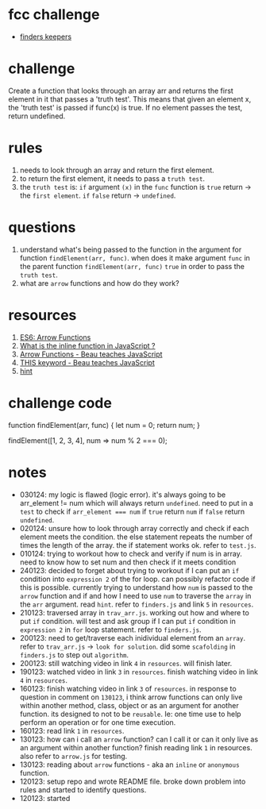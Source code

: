 # fcc challenge
- [finders keepers](https://www.freecodecamp.org/learn/javascript-algorithms-and-data-structures/basic-algorithm-scripting/finders-keepers)

# challenge
Create a function that looks through an array arr and returns the first element in it that passes a 'truth test'. This means that given an element x, the 'truth test' is passed if func(x) is true. If no element passes the test, return undefined.

# rules
1. needs to look through an array and return the first element.
2. to return the first element, it needs to pass a `truth test`.
3. the `truth test` is: `if` argument `(x)` in the `func` function is `true` return -> the `first element`. `if` `false` return -> `undefined`.

# questions
1. understand what's being passed to the function in the argument for function `findElement(arr, func)`. when does it make argument `func` in the parent function `findElement(arr, func)` `true` in order to pass the `truth test`.
2. what are `arrow` functions and how do they work?

# resources
1. [ES6: Arrow Functions](https://javascript.plainenglish.io/es6-arrow-function-784f8848d271)
2. [What is the inline function in JavaScript ?](https://www.geeksforgeeks.org/what-is-the-inline-function-in-javascript/)
3. [Arrow Functions - Beau teaches JavaScript](https://www.youtube.com/watch?v=22fyYvxz-do)
4. [THIS keyword - Beau teaches JavaScript](https://www.youtube.com/watch?v=eOI9GzMfd24)
5. [hint](https://forum.freecodecamp.org/t/freecodecamp-challenge-guide-finders-keepers/16016)

# challenge code
function findElement(arr, func) {
  let num = 0;
  return num;
}

findElement([1, 2, 3, 4], num => num % 2 === 0);

# notes
- 030124: my logic is flawed (logic error). it's always going to be arr_element != num which will always return `undefined`. need to put in a `test` to check if `arr_element === num` if `true` return `num` if `false` return `undefined`.
- 020124: unsure how to look through array correctly and check if each element meets the condition. the else statement repeats the number of times the length of the array. the if statement works ok. refer to `test.js`.
- 010124: trying to workout how to check and verify if num is in array. need to know how to set num and then check if it meets condition
- 240123: decided to forget about trying to workout if I can put an `if` condition into `expression 2` of the for loop. can possibly refactor code if this is possible. currently trying to understand how `num` is passed to the `arrow` function and if and how I need to use `num` to traverse the `array` in the `arr` argument. read `hint`. refer to `finders.js` and link `5` in `resources`.
- 210123: traversed array in `trav_arr.js`. working out how and where to put `if` condition. will test and ask group if I can put `if` condition in `expression 2` in `for` loop statement. refer to `finders.js`.
- 200123: need to get/traverse each inidividual element from an `array`. refer to `trav_arr.js` -> `look for solution`. did some `scafolding` in `finders.js` to step out `algorithm`.
- 200123: still watching video in link `4` in `resources`. will finish later.
- 190123: watched video in link `3` in `resources`. finish watching video in link `4` in `resources`.
- 160123: finish watching video in link `3` of `resources`. in response to question in comment on `130123`, i think arrow functions can only live within another method, class, object or as an argument for another function. its designed to not to be `reusable`. Ie: one time use to help perform an operation or for one time execution.
- 160123: read link `1` in `resources`.
- 130123: how can i call an `arrow` function? can I call it or can it only live as an argument within another function? finish reading link `1` in resources. also refer to `arrow.js` for testing.
- 130123: reading about `arrow` functions - aka an `inline` or `anonymous` function.
- 120123: setup repo and wrote README file. broke down problem into rules and started to identify questions.
- 120123: started